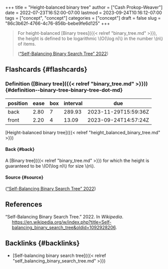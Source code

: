 +++
title = "Height-balanced binary tree"
author = ["Cash Prokop-Weaver"]
date = 2022-07-23T16:52:00-07:00
lastmod = 2023-09-24T10:16:12-07:00
tags = ["concept", "concept"]
categories = ["concept"]
draft = false
slug = "86c3b62f-4766-4c76-856b-bebe9fe6d125"
+++

> For height-balanced [Binary trees]({{< relref "binary_tree.md" >}}), the height is defined to be logarithmic \\(O(\log n)\\) in the number \\(n\\) of items.
>
> (<a href="#citeproc_bib_item_1">“Self-Balancing Binary Search Tree” 2022</a>)


## Flashcards {#flashcards}


### Definition ([Binary tree]({{< relref "binary_tree.md" >}})) {#definition--binary-tree-binary-tree-dot-md}

| position | ease | box | interval | due                  |
|----------|------|-----|----------|----------------------|
| back     | 2.80 | 7   | 289.93   | 2023-11-29T15:59:36Z |
| front    | 2.20 | 4   | 13.09    | 2023-09-24T14:57:24Z |

[Height-balanced binary tree]({{< relref "height_balanced_binary_tree.md" >}})


#### Back {#back}

A [Binary tree]({{< relref "binary_tree.md" >}}) for which the height is guaranteed to be \\(O(\log n)\\) for size \\(n\\).


#### Source {#source}

(<a href="#citeproc_bib_item_1">“Self-Balancing Binary Search Tree” 2022</a>)

## References

<style>.csl-entry{text-indent: -1.5em; margin-left: 1.5em;}</style><div class="csl-bib-body">
  <div class="csl-entry"><a id="citeproc_bib_item_1"></a>“Self-Balancing Binary Search Tree.” 2022. In <i>Wikipedia</i>. <a href="https://en.wikipedia.org/w/index.php?title=Self-balancing_binary_search_tree&oldid=1092928206">https://en.wikipedia.org/w/index.php?title=Self-balancing_binary_search_tree&#38;oldid=1092928206</a>.</div>
</div>


## Backlinks {#backlinks}

-   [Self-balancing binary search tree]({{< relref "self_balancing_binary_search_tree.md" >}})
